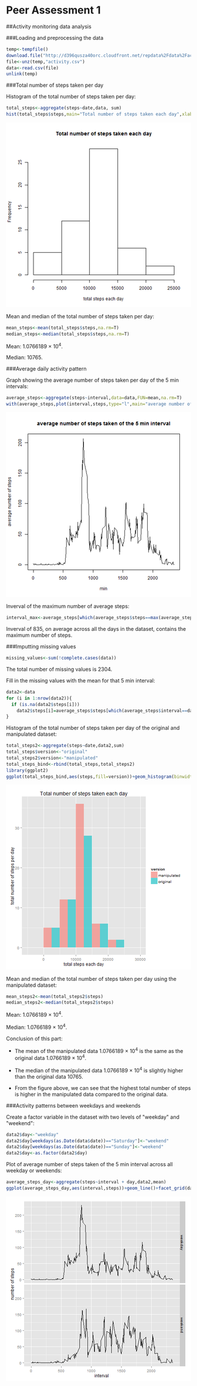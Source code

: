 Peer Assessment 1
=====================

##Activity monitoring data analysis

###Loading and preprocessing the data


```r
temp<-tempfile()
download.file("http://d396qusza40orc.cloudfront.net/repdata%2Fdata%2Factivity.zip",temp)
file<-unz(temp,"activity.csv")
data<-read.csv(file)
unlink(temp)
```

###Total number of steps taken per day

Histogram of the total number of steps taken per day:


```r
total_steps<-aggregate(steps~date,data, sum)
hist(total_steps$steps,main="Total number of steps taken each day",xlab="total steps each day")
```

![plot of chunk unnamed-chunk-2](figure/unnamed-chunk-2-1.png) 

Mean and median of the total number of steps taken per day:


```r
mean_steps<-mean(total_steps$steps,na.rm=T)
median_steps<-median(total_steps$steps,na.rm=T)
```

Mean: 1.0766189 &times; 10<sup>4</sup>. 

Median: 10765. 

###Average daily activity pattern

Graph showing the average number of steps taken per day of the 5 min intervals:


```r
average_steps<-aggregate(steps~interval,data=data,FUN=mean,na.rm=T)
with(average_steps,plot(interval,steps,type="l",main="average number of steps taken of the 5 min interval",xlab="min",ylab="average number of steps"))
```

![plot of chunk unnamed-chunk-4](figure/unnamed-chunk-4-1.png) 

Inverval of the maximum number of average steps:


```r
interval_max<-average_steps[which(average_steps$steps==max(average_steps$steps)),1]
```

Inverval of 835, on average across all the days in the dataset, contains the maximum number of steps. 

###Imputting missing values


```r
missing_values<-sum(!complete.cases(data))
```

The total number of missing values is 2304. 

Fill in the missing values with the mean for that 5 min interval:


```r
data2<-data
for (i in 1:nrow(data2)){
  if (is.na(data2$steps[i]))
    data2$steps[i]=average_steps$steps[which(average_steps$interval==data$interval[i])]
}
```

Histogram of the total number of steps taken per day of the original and manipulated dataset:


```r
total_steps2<-aggregate(steps~date,data2,sum)
total_steps$version<-"original"
total_steps2$version<-"manipulated"
total_steps_bind<-rbind(total_steps,total_steps2)
library(ggplot2)
ggplot(total_steps_bind,aes(steps,fill=version))+geom_histogram(binwidth=5000,position="dodge",alpha=0.6)+labs(title="Total number of steps taken each day")+labs(x="total steps each day")+labs(y="total number of steps per day")
```

![plot of chunk unnamed-chunk-8](figure/unnamed-chunk-8-1.png) 

Mean and median of the total number of steps taken per day using the manipulated dataset:


```r
mean_steps2<-mean(total_steps2$steps)
median_steps2<-median(total_steps2$steps)
```

Mean: 1.0766189 &times; 10<sup>4</sup>. 

Median: 1.0766189 &times; 10<sup>4</sup>. 

Conclusion of this part:

- The mean of the manipulated data 1.0766189 &times; 10<sup>4</sup> is the same as the original data 1.0766189 &times; 10<sup>4</sup>. 

- The median of the manipulated data 1.0766189 &times; 10<sup>4</sup> is slightly higher than the original data 10765. 

- From the figure above, we can see that the highest total number of steps is higher in the manipulated data compared to the original data. 

###Activity patterns between weekdays and weekends

Create a factor variable in the dataset with two levels of "weekday" and "weekend":


```r
data2$day<-"weekday"
data2$day[weekdays(as.Date(data$date))=="Saturday"]<-"weekend"
data2$day[weekdays(as.Date(data$date))=="Sunday"]<-"weekend"
data2$day<-as.factor(data2$day)
```

Plot of average number of steps taken of the 5 min interval across all weekday or weekends:


```r
average_steps_day<-aggregate(steps~interval + day,data2,mean)
ggplot(average_steps_day,aes(interval,steps))+geom_line()+facet_grid(day~.)+labs(y="number of steps")
```

![plot of chunk unnamed-chunk-11](figure/unnamed-chunk-11-1.png) 
